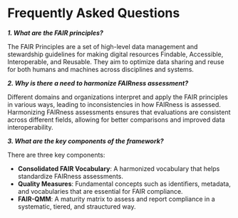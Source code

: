 Frequently Asked Questions
==========================

***1. What are the FAIR principles?***

The FAIR Principles are a set of high-level data management and stewardship guidelines for making digital resources Findable, Accessible, Interoperable, and Reusable. They aim to optimize data sharing and reuse for both humans and machines across disciplines and systems.

***2. Why is there a need to harmonize FAIRness assessment?***

Different domains and organizations interpret and apply the FAIR principles in various ways, leading to inconsistencies in how FAIRness is assessed. Harmonizing FAIRness assessments ensures that evaluations are consistent across different fields, allowing for better comparisons and improved data interoperability.

***3. What are the key components of the framework?***

There are three key components:
* **Consolidated FAIR Vocabulary**: A harmonized vocabulary that helps standardize FAIRness assessments.
* **Quality Measures**: Fundamental concepts such as identifiers, metadata, and vocabularies that are essential for FAIR compliance.
* **FAIR-QMM**: A maturity matrix to assess and report compliance in a systematic, tiered, and strauctured way.
